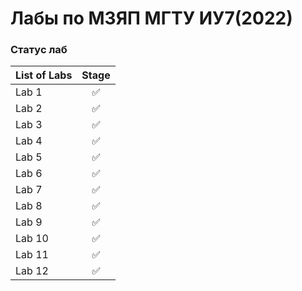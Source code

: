 # Лабы по МЗЯП МГТУ ИУ7(2022)
### Статус лаб
| List of Labs  |     Stage     |
| ------------- |:-------------:|
| Lab 1 | ✅ |
| Lab 2 | ✅ |
| Lab 3 | ✅ |
| Lab 4 | ✅ |
| Lab 5 | ✅ |
| Lab 6 | ✅ |
| Lab 7 | ✅ |
| Lab 8 | ✅ |
| Lab 9 | ✅ |
| Lab 10| ✅ |
| Lab 11| ✅ |
| Lab 12| ✅ |
